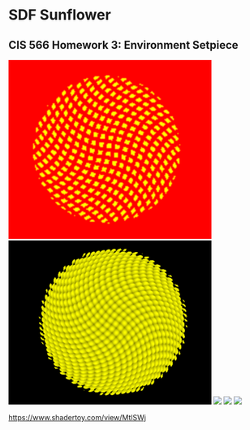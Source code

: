 # SDF Sunflower

## CIS 566 Homework 3: Environment Setpiece
![](images/seed_pattern.png)
![](images/seed_height_map.png)
![](images/petals.png)
![](images/petals_color.png)
![](images/petals_color_random.png)



https://www.shadertoy.com/view/MtlSWj
